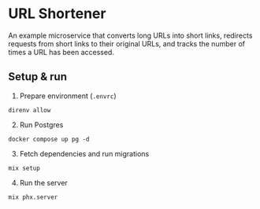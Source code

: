 # URL Shortener
An example microservice that converts long URLs into short links, redirects requests from short links to their original URLs, and tracks the number of times a URL has been accessed.


## Setup & run

1. Prepare environment (`.envrc`)
```
direnv allow
```

2. Run Postgres
```
docker compose up pg -d
```

3. Fetch dependencies and run migrations
```
mix setup
```

4. Run the server
```
mix phx.server
```
